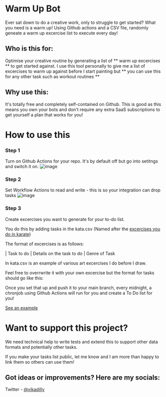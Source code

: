 # Warm Up Bot
Ever sat down to do a creative work, only to struggle to get started? What you need is a warm up!
Using Github actions and a CSV file, randomly geneate a warm up excercise list to execute every day!

## Who is this for: 
Optimise your creative routine by generating a list of ** warm up excercises ** to get started against.
I use this tool personally to give me a list of excercises to warm up against before I start painting but ** you can use this for any other task such as workout routines ** 

## Why use this:
It's totally free and completely self-contained on Github. 
This is good as this means you own your bots and don't require any extra SaaS subscriptions to get yourself a plan that works for you!

# How to use this

### Step 1 
Turn on Github Actions for your repo. It's by default off but go into setitngs and switch it on. 
![image](https://user-images.githubusercontent.com/24465934/224672276-29a8cac1-44ec-4904-a281-5821b1adb29f.png)


### Step 2 
Set Workflow Actions to read and write - this is so your integration can drop tasks
![image](https://user-images.githubusercontent.com/24465934/224672308-3aa4ebc7-2067-409f-9c67-57196002bf5f.png)

### Step 3
Create excercises you want to generate for your to-do list. 

You do this by adding tasks in the kata.csv 
(Named after the [excercises you do in karate](https://en.wikipedia.org/wiki/Kata))

The format of excercises is as follows: 

| Task to do | Details on the task to do | Genre of Task 


In kata.csv is an example of various art excercises I do before I draw. 

Feel free to overrwrite it with your own excercise but the format for tasks should go like this: 

Once you set that up and push it to your main branch, every midnight, a chronjob using Github Actions will run for you and create a To Do list for you! 

[See an example](https://github.com/vikadilly/creativeroutinebot/issues/11)


# Want to support this project? 

We need technical help to write tests and extend this to support other data formats and potentially other tasks.

If you make your tasks list public, let me know and I am more than happy to link them so others can use them!

## Got ideas or improvements? Here are my socials: 
Twitter - [@vikadilly](https://twitter.com/vikadilly)
